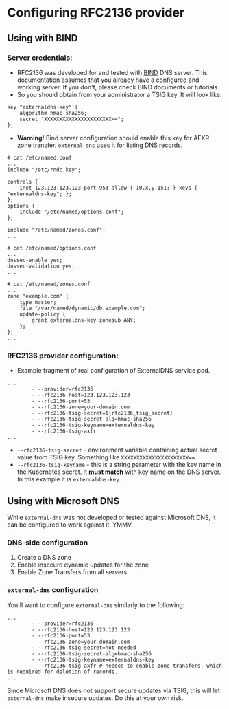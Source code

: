 # Configuring RFC2136 provider

## Using with BIND
### Server credentials:
- RFC2136 was developed for and tested with [BIND](https://www.isc.org/downloads/bind/) DNS server. This documentation assumes that you already have a configured and working server. If you don't, please check BIND documents or tutorials.
- So you should obtain from your administrator a TSIG key. It will look like:
```text
key "externaldns-key" {
	algorithm hmac-sha256;
	secret "XXXXXXXXXXXXXXXXXXXXXX==";
};
```
- **Warning!** Bind server configuration should enable this key for AFXR zone transfer. `external-dns` uses it for listing DNS records.

```text
# cat /etc/named.conf
...
include "/etc/rndc.key";

controls {
	inet 123.123.123.123 port 953 allow { 10.x.y.151; } keys { "externaldns-key"; };
};
options {
	include "/etc/named/options.conf";
};

include "/etc/named/zones.conf";
...

# cat /etc/named/options.conf
...
dnssec-enable yes;
dnssec-validation yes;
...

# cat /etc/named/zones.conf
...
zone "example.com" {
	type master;
	file "/var/named/dynamic/db.example.com";
	update-policy {
		grant externaldns-key zonesub ANY;
  	};
};
...
```

### RFC2136 provider configuration:
- Example fragment of real configuration of ExternalDNS service pod.

```text
...
        - --provider=rfc2136
        - --rfc2136-host=123.123.123.123
        - --rfc2136-port=53
        - --rfc2136-zone=your-domain.com
        - --rfc2136-tsig-secret=${rfc2136_tsig_secret}
        - --rfc2136-tsig-secret-alg=hmac-sha256
        - --rfc2136-tsig-keyname=externaldns-key
        - --rfc2136-tsig-axfr
...
```
- `--rfc2136-tsig-secret` - environment variable containing actual secret value from TSIG key. Something like `XXXXXXXXXXXXXXXXXXXXXX==`.
- `--rfc2136-tsig-keyname` - this is a string parameter with the key name in the Kubernetes secret. It **must match** with key name on the DNS server. In this example it is `externaldns-key`.
 
## Using with Microsoft DNS

While `external-dns` was not developed or tested against Microsoft DNS, it can be configured to work against it. YMMV.

### DNS-side configuration

1. Create a DNS zone
2. Enable insecure dynamic updates for the zone
3. Enable Zone Transfers from all servers

### `external-dns` configuration

You'll want to configure `external-dns` similarly to the following:

```text
...
        - --provider=rfc2136
        - --rfc2136-host=123.123.123.123
        - --rfc2136-port=53
        - --rfc2136-zone=your-domain.com
        - --rfc2136-tsig-secret=not-needed
        - --rfc2136-tsig-secret-alg=hmac-sha256
        - --rfc2136-tsig-keyname=externaldns-key
        - --rfc2136-tsig-axfr # needed to enable zone transfers, which is required for deletion of records.
...
```

Since Microsoft DNS does not support secure updates via TSIG, this will let `external-dns` make insecure updates. Do this at your own risk.

